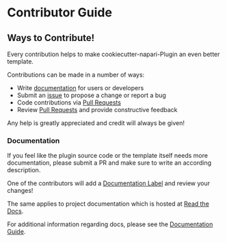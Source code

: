 # Contributor Guide

## Ways to Contribute!

Every contribution helps to make cookiecutter-napari-Plugin an even better
template.

Contributions can be made in a number of ways:

- Write [documentation] for users or developers
- Submit an [issue] to propose a change or report a bug
- Code contributions via [Pull Requests]
- Review [Pull Requests] and provide constructive feedback

Any help is greatly appreciated and credit will always be given!

### Documentation

If you feel like the plugin source code or the template itself needs more
documentation, please submit a PR and make sure to write an according
description.

One of the contributors will add a [Documentation Label] and review your
changes!

The same applies to project documentation which is hosted at [Read the Docs].

For additional information regarding docs, please see the
[Documentation Guide][documentation].

[Pull Requests]: https://github.com/napari/cookiecutter-napari-plugin/pulls
[issue]: https://github.com/napari/cookiecutter-napari-plugin/issues
[documentation]: documentation.md
[Read the Docs]: https://readthedocs.org/projects/cookiecutter-napari-plugin
[Documentation Label]: https://github.com/napari/cookiecutter-napari-plugin/labels/documentation
